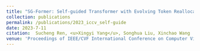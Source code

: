 ```yaml
---
title: "SG-Former: Self-guided Transformer with Evolving Token Reallocation"
collection: publications
permalink: /publications/2023_iccv_self-guide
date: 2023-7-11
citation:  Sucheng Ren, <u>Xingyi Yang</u>, Songhua Liu, Xinchao Wang
venue: 'Proceedings of IEEE/CVF International Conference on Computer Vision <b>(ICCV)</b>'
---
```


